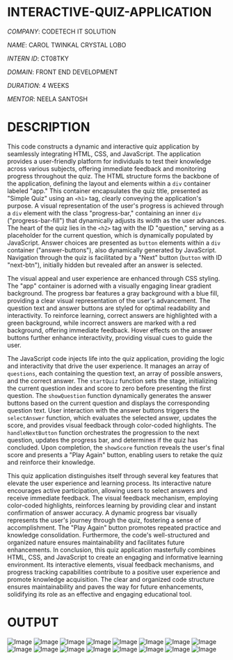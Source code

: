 # INTERACTIVE-QUIZ-APPLICATION

*COMPANY*: CODETECH IT SOLUTION

*NAME*: CAROL TWINKAL CRYSTAL LOBO

*INTERN ID*: CT08TKY

*DOMAIN*: FRONT END DEVELOPMENT

*DURATION*: 4 WEEKS

*MENTOR*: NEELA SANTOSH

# DESCRIPTION

This code constructs a dynamic and interactive quiz application by seamlessly integrating HTML, CSS, and JavaScript. The application provides a user-friendly platform for individuals to test their knowledge across various subjects, offering immediate feedback and monitoring progress throughout the quiz. The HTML structure forms the backbone of the application, defining the layout and elements within a `div` container labeled "app." This container encapsulates the quiz title, presented as "Simple Quiz" using an `<h1>` tag, clearly conveying the application's purpose. A visual representation of the user's progress is achieved through a `div` element with the class "progress-bar," containing an inner `div` ("progress-bar-fill") that dynamically adjusts its width as the user advances. The heart of the quiz lies in the `<h2>` tag with the ID "question," serving as a placeholder for the current question, which is dynamically populated by JavaScript. Answer choices are presented as `button` elements within a `div` container ("answer-buttons"), also dynamically generated by JavaScript. Navigation through the quiz is facilitated by a "Next" button (`button` with ID "next-btn"), initially hidden but revealed after an answer is selected.

The visual appeal and user experience are enhanced through CSS styling. The "app" container is adorned with a visually engaging linear gradient background. The progress bar features a gray background with a blue fill, providing a clear visual representation of the user's advancement. The question text and answer buttons are styled for optimal readability and interactivity. To reinforce learning, correct answers are highlighted with a green background, while incorrect answers are marked with a red background, offering immediate feedback. Hover effects on the answer buttons further enhance interactivity, providing visual cues to guide the user.

The JavaScript code injects life into the quiz application, providing the logic and interactivity that drive the user experience. It manages an array of `questions`, each containing the question text, an array of possible answers, and the correct answer. The `startQuiz` function sets the stage, initializing the current question index and score to zero before presenting the first question. The `showQuestion` function dynamically generates the answer buttons based on the current question and displays the corresponding question text. User interaction with the answer buttons triggers the `selectAnswer` function, which evaluates the selected answer, updates the score, and provides visual feedback through color-coded highlights. The `handleNextButton` function orchestrates the progression to the next question, updates the progress bar, and determines if the quiz has concluded. Upon completion, the `showScore` function reveals the user's final score and presents a "Play Again" button, enabling users to retake the quiz and reinforce their knowledge.

This quiz application distinguishes itself through several key features that elevate the user experience and learning process. Its interactive nature encourages active participation, allowing users to select answers and receive immediate feedback. The visual feedback mechanism, employing color-coded highlights, reinforces learning by providing clear and instant confirmation of answer accuracy. A dynamic progress bar visually represents the user's journey through the quiz, fostering a sense of accomplishment. The "Play Again" button promotes repeated practice and knowledge consolidation. Furthermore, the code's well-structured and organized nature ensures maintainability and facilitates future enhancements. In conclusion, this quiz application masterfully combines HTML, CSS, and JavaScript to create an engaging and informative learning environment. Its interactive elements, visual feedback mechanisms, and progress tracking capabilities contribute to a positive user experience and promote knowledge acquisition. The clear and organized code structure ensures maintainability and paves the way for future enhancements, solidifying its role as an effective and engaging educational tool.

# OUTPUT

![Image](https://github.com/user-attachments/assets/f90d32e7-f032-48ca-8354-c5406c69e83f)
![Image](https://github.com/user-attachments/assets/4f3e67a5-472b-404e-938d-15f5d72c2ed1)
![Image](https://github.com/user-attachments/assets/623127e5-0dfc-470e-9e78-1fb3a52fcafe)
![Image](https://github.com/user-attachments/assets/bbd71272-5163-47a3-9432-f79200655310)
![Image](https://github.com/user-attachments/assets/2744dd9f-38eb-421f-95d5-6b1d417f0817)
![Image](https://github.com/user-attachments/assets/3129af68-8c92-4e88-ae6a-834c4ea6f4f6)
![Image](https://github.com/user-attachments/assets/e613639d-dde1-4e9d-afb1-42a5c5b42b87)
![Image](https://github.com/user-attachments/assets/e2f6ebce-97da-45f4-aafd-24d2797e9bbe)
![Image](https://github.com/user-attachments/assets/7ad5f12d-978e-41dc-bc11-d95152dcb1ea)
![Image](https://github.com/user-attachments/assets/0feb25a4-a7c4-411a-af63-a41ad3356d13)
![Image](https://github.com/user-attachments/assets/1fc348ac-8c37-4069-b15f-f0dd4cb641e1)
![Image](https://github.com/user-attachments/assets/f970b21a-2e32-4fac-9c46-0544a55a5ae0)
![Image](https://github.com/user-attachments/assets/e68dc783-bd15-4a8c-8d2b-6dfe60b356b4)
![Image](https://github.com/user-attachments/assets/c123dd19-6dd6-4316-83a8-7057e1bdaf62)
![Image](https://github.com/user-attachments/assets/3355b494-9bf3-4e40-8d96-c35df6160d4d)
![Image](https://github.com/user-attachments/assets/a58da2f6-9d73-46a6-b3bc-0ef5fd871a06)

